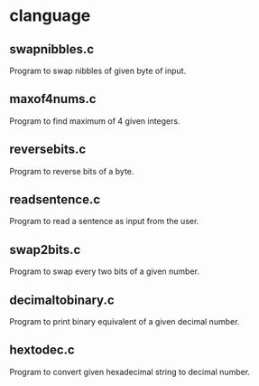 # clanguage

swapnibbles.c
-------------
Program to swap nibbles of given byte of input.

maxof4nums.c
------------
Program to find maximum of 4 given integers.

reversebits.c
-------------
Program to reverse bits of a byte.

readsentence.c
--------------
Program to read a sentence as input from the user.

swap2bits.c
-----------
Program to swap every two bits of a given number.

decimaltobinary.c
-----------------
Program to print binary equivalent of a given decimal number.

hextodec.c
----------
Program to convert given hexadecimal string to decimal number.

